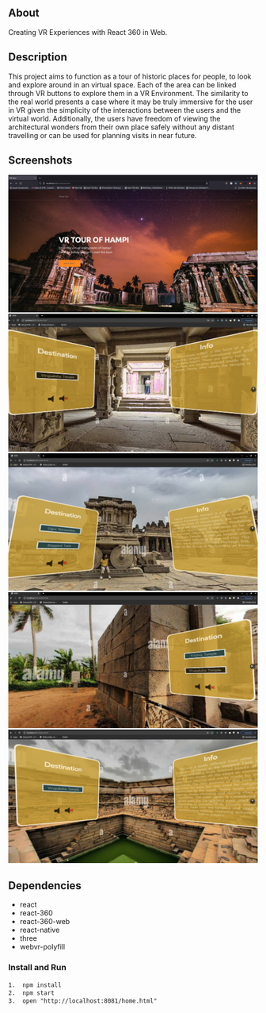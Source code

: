 ## About
Creating VR Experiences with React 360 in Web.

## Description
This project aims to function as a tour of historic places for people, to look and
explore around in an virtual space. Each of the area can be linked through VR buttons to explore
them in a VR Environment. The similarity to the real world presents a case where it may be truly
immersive for the user in VR given the simplicity of the interactions between the users and the virtual
world. Additionally, the users have freedom of viewing the architectural wonders from their own
place safely without any distant travelling or can be used for planning visits in near future.

## Screenshots
![Home Page](screenshots/0.png)
![VR Screenshot 1](screenshots/1.png)
![VR Screenshot 2](screenshots/2.png)
![VR Screenshot 3](screenshots/3.png)
![VR Screenshot 4](screenshots/4.png)

## Dependencies
* react
* react-360
* react-360-web
* react-native
* three
* webvr-polyfill

### Install and Run
```
1.  npm install
2.  npm start
3.  open "http://localhost:8081/home.html"
```
